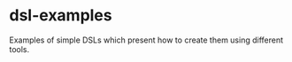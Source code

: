 dsl-examples
============

Examples of simple DSLs which present how to create them using different tools. 
